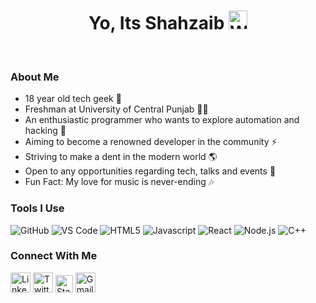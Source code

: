


# <div align="center">Yo, Its Shahzaib <img src="https://github.com/TheDudeThatCode/TheDudeThatCode/blob/master/Assets/Hi.gif" width="30px" alt="Waving"></div>
<br>

### About Me

-  18 year old tech geek 🤖
-  Freshman at University of Central Punjab 👨‍🎓
- An enthusiastic programmer who wants to explore automation and hacking 🌌
- Aiming to become a renowned developer in the community ⚡  
- Striving to make a dent in the modern world 🌎
- Open to any opportunities regarding tech, talks and events 🌟
- Fun Fact: My love for music is never-ending 🎶

### Tools I Use

![GitHub](https://img.shields.io/badge/-GitHub-181717?style=for-the-badge&logo=github)  ![VS Code](http://img.shields.io/badge/-VS%20Code-007ACC?style=for-the-badge&logo=visual-studio-code&logoColor=ffffff) ![HTML5](https://img.shields.io/badge/-HTML5-%23E44D27?style=for-the-badge&logo=html5&logoColor=ffffff) ![Javascript](https://img.shields.io/badge/javascript%20-%23323330.svg?&style=for-the-badge&logo=javascript&logoColor=%23F7DF1E) ![React](https://img.shields.io/badge/-React-%23282C34?style=for-the-badge&logo=react) ![Node.js](https://img.shields.io/badge/node.js%20-%2343853D.svg?&style=for-the-badge&logo=node.js&logoColor=white) ![C++](https://img.shields.io/badge/c++%20-%2300599C.svg?&style=for-the-badge&logo=c%2B%2B&ogoColor=white)

### Connect With Me

[<img src="https://github.com/TheDudeThatCode/TheDudeThatCode/blob/master/Assets/Linkedin.svg" alt="Linkedin Logo" width="32">](https://www.linkedin.com/in/shahzaibn/)  [<img src="https://github.com/TheDudeThatCode/TheDudeThatCode/blob/master/Assets/Twitter.svg" alt="Twitter Logo" width="32">](https://twitter.com/Shahzaib_100) [<img src="https://cdn.svgporn.com/logos/stackoverflow-icon.svg" alt="Stackoverflow Logo" width="28">](https://stackoverflow.com/users/15577151/shahzaib-naseer?tab=profile)  [<img src="https://github.com/TheDudeThatCode/TheDudeThatCode/blob/master/Assets/Gmail.svg" alt="Gmail logo" height="32">](mailto:shahzaib414@gmail.com)

 
